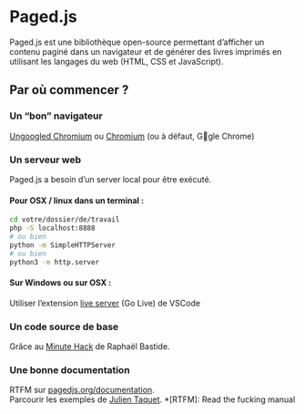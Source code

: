 # Paged.js

Paged.js est une bibliothèque open-source permettant d’afficher un contenu paginé dans un navigateur et de générer des livres imprimés en utilisant les langages du web (HTML, CSS et JavaScript).

## Par où commencer ?

### Un “bon” navigateur
[Ungoogled Chromium](https://github.com/Eloston/ungoogled-chromium#downloads) ou [Chromium](https://download-chromium.appspot.com/) (ou à défaut, G👀gle Chrome)

### Un serveur web
Paged.js a besoin d’un server local pour être exécuté. 

#### Pour OSX / linux dans un  terminal :    

```bash
cd votre/dossier/de/travail
php -S localhost:8888  
# ou bien    
python -m SimpleHTTPServer
# ou bien    
python3 -m http.server
```    

#### Sur Windows ou sur OSX : 

Utiliser l’extension [live server](https://marketplace.visualstudio.com/items?itemName=ritwickdey.LiveServer) (Go Live) de VSCode

### Un code source de base

Grâce au [Minute Hack](https://lab.raphaelbastide.com/minutehack/) de Raphaël Bastide.

### Une bonne documentation

RTFM sur [pagedjs.org/documentation](https://www.pagedjs.org/documentation/).    
Parcourir les exemples de [Julien Taquet](https://gitlab.pagedmedia.org/julientaq/book-of-cook/).
*[RTFM]: Read the fucking manual